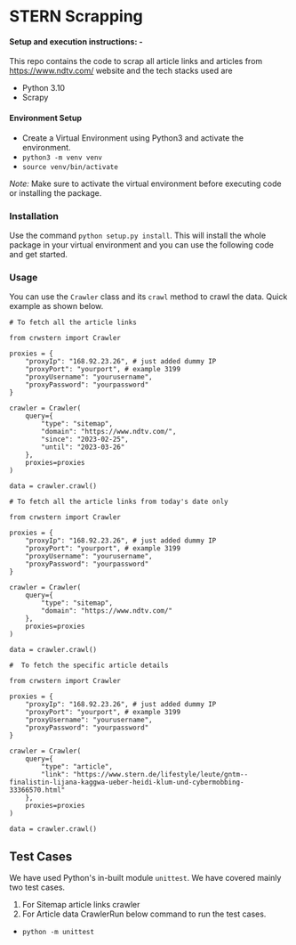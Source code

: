 # STERN Scrapping

#### Setup and execution instructions: - 

This repo contains the code to scrap all article links and articles from https://www.ndtv.com/ website and the tech stacks used are
- Python 3.10
- Scrapy


#### Environment Setup

- Create a Virtual Environment using Python3 and activate the environment.
- `python3 -m venv venv`
- `source venv/bin/activate`

*Note:* Make sure to activate the virtual environment before executing code or installing the package.

### Installation

Use the command `python setup.py install`. This will install the whole package in your virtual environment and you can use the following code and get started.
### Usage

You can use the `Crawler` class and its `crawl` method to crawl the data.
Quick example as shown below.
```
# To fetch all the article links

from crwstern import Crawler

proxies = {
    "proxyIp": "168.92.23.26", # just added dummy IP
    "proxyPort": "yourport", # example 3199
    "proxyUsername": "yourusername",
    "proxyPassword": "yourpassword"
}

crawler = Crawler(
    query={
        "type": "sitemap",
        "domain": "https://www.ndtv.com/",
        "since": "2023-02-25",
        "until": "2023-03-26"
    },
    proxies=proxies
)

data = crawler.crawl()
```
```
# To fetch all the article links from today's date only

from crwstern import Crawler

proxies = {
    "proxyIp": "168.92.23.26", # just added dummy IP
    "proxyPort": "yourport", # example 3199
    "proxyUsername": "yourusername",
    "proxyPassword": "yourpassword"
}

crawler = Crawler(
    query={
        "type": "sitemap",
        "domain": "https://www.ndtv.com/"
    },
    proxies=proxies
)

data = crawler.crawl()
```

```
#  To fetch the specific article details

from crwstern import Crawler

proxies = {
    "proxyIp": "168.92.23.26", # just added dummy IP
    "proxyPort": "yourport", # example 3199
    "proxyUsername": "yourusername",
    "proxyPassword": "yourpassword"
}

crawler = Crawler(
    query={
        "type": "article",
        "link": "https://www.stern.de/lifestyle/leute/gntm--finalistin-lijana-kaggwa-ueber-heidi-klum-und-cybermobbing-33366570.html"
    },
    proxies=proxies
)

data = crawler.crawl()
```

## Test Cases
We have used Python's in-built module `unittest`.
We have covered mainly two test cases.
1. For Sitemap article links crawler
2. For Article data CrawlerRun below command to run the test cases.
- `python -m unittest`

